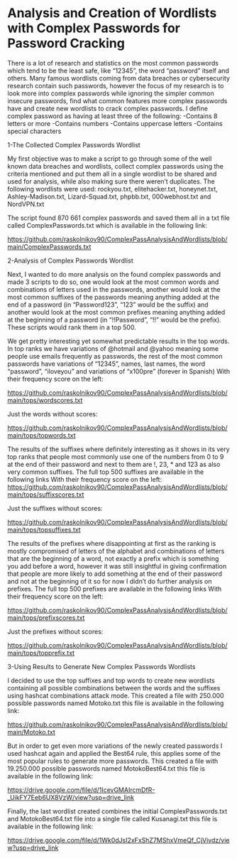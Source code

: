 # Analysis and Creation of Wordlists with Complex Passwords for Password Cracking
There is a lot of research and statistics on the most common passwords which tend to be the least safe, like “12345”, the word “password” itself and others. Many famous wordlists coming from data breaches or cybersecurity research contain such passwords, however the focus of my research is to look more into complex passwords while ignoring the simpler common insecure passwords, find what common features more complex passwords have and create new wordlists to crack complex passwords.
I define complex password as having at least three of the following:
-Contains 8 letters or more
-Contains numbers
-Contains uppercase letters
-Contains special characters

1-The Collected Complex Passwords Wordlist

My first objective was to make a script to go through some of the well known data breaches and wordlists, collect complex passwords using the criteria mentioned and put them all in a single wordlist to be shared and used for analysis, while also making sure there weren’t duplicates. The following wordlists were used: rockyou.txt, elitehacker.txt, honeynet.txt, Ashley-Madison.txt, Lizard-Squad.txt, phpbb.txt, 000webhost.txt and NordVPN.txt

The script found 870 661 complex passwords and saved them all in a txt file called ComplexPasswords.txt which is available in the following link:

https://github.com/raskolnikov90/ComplexPassAnalysisAndWordlists/blob/main/ComplexPasswords.txt

2-Analysis of Complex Passwords Wordlist

Next, I wanted to do more analysis on the found complex passwords and made 3 scripts to do so, one would look at the most common words and combinations of letters used in the passwords, another would look at the most common suffixes of the passwords meaning anything added at the end of a password (in “Password123”, “123” would be the suffix) and another would look at the most common prefixes meaning anything added at the beginning of a password (in “!!Password”, “!!” would be the prefix). These scripts would rank them in a top 500.

We get pretty interesting yet somewhat predictable results in the top words. In top ranks we have variations of @hotmail and @yahoo meaning some people use emails frequently as passwords, the rest of the most common passwords have variations of “12345”, names, last names, the word “password”, “iloveyou” and variations of “x100pre” (forever in Spanish)
With their frequency score on the left:

https://github.com/raskolnikov90/ComplexPassAnalysisAndWordlists/blob/main/tops/wordscores.txt

Just the words without scores:

https://github.com/raskolnikov90/ComplexPassAnalysisAndWordlists/blob/main/tops/topwords.txt

The results of the suffixes where definitely interesting as it shows in its very top ranks that people most commonly use one of the numbers from 0 to 9 at the end of their password and next to them are !, 23, * and 123 as also very common suffixes. The full top 500 suffixes are available in the following links
With their frequency score on the left:
https://github.com/raskolnikov90/ComplexPassAnalysisAndWordlists/blob/main/tops/suffixscores.txt

Just the suffixes without scores:

https://github.com/raskolnikov90/ComplexPassAnalysisAndWordlists/blob/main/tops/topsuffixes.txt

The results of the prefixes where disappointing at first as the ranking is mostly compromised of letters of the alphabet and combinations of letters that are the beginning of a word, not exactly a prefix which is something you add before a word, however it was still insightful in giving confirmation that people are more likely to add something at the end of their password and not at the beginning of it so for now I didn’t do further analysis on prefixes. The full top 500 prefixes are available in the following links
With their frequency score on the left:

https://github.com/raskolnikov90/ComplexPassAnalysisAndWordlists/blob/main/tops/prefixscores.txt

Just the prefixes without scores:

https://github.com/raskolnikov90/ComplexPassAnalysisAndWordlists/blob/main/tops/topprefix.txt

3-Using Results to Generate New Complex Passwords Wordlists

I decided to use the top suffixes and top words to create new wordlists containing all possible combinations between the words and the suffixes using hashcat combinations attack mode. This created a file with 250.000 possible passwords named Motoko.txt this file is available in the following link:

https://github.com/raskolnikov90/ComplexPassAnalysisAndWordlists/blob/main/Motoko.txt

But in order to get even more variations of the newly created passwords I used hashcat again and applied the Best64 rule, this applies some of the most popular rules to generate more passwords. This created a file with 19.250.000 possible passwords named MotokoBest64.txt this file is available in the following link:

https://drive.google.com/file/d/1IcevGMAIrcmDfR-_UikFY7Eeb6UX8VzW/view?usp=drive_link

Finally, the last wordlist created combines the initial ComplexPasswords.txt and MotokoBest64.txt file into a single file called Kusanagi.txt this file is available in the following link:

https://drive.google.com/file/d/1Wk0dJsI2xFxShZ7MShxVmeQf_CjVivdz/view?usp=drive_link
 
